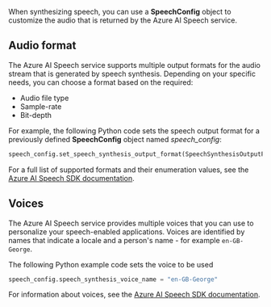 
When synthesizing speech, you can use a **SpeechConfig** object to customize the audio that is returned by the Azure AI Speech service.

## Audio format

The Azure AI Speech service supports multiple output formats for the audio stream that is generated by speech synthesis. Depending on your specific needs, you can choose a format based on the required:

- Audio file type
- Sample-rate
- Bit-depth

For example, the following Python code sets the speech output format for a previously defined **SpeechConfig** object named *speech_config*:

```python
speech_config.set_speech_synthesis_output_format(SpeechSynthesisOutputFormat.Riff24Khz16BitMonoPcm)
```

For a full list of supported formats and their enumeration values, see the [Azure AI Speech SDK documentation](/python/api/azure-cognitiveservices-speech/azure.cognitiveservices.speech.speechsynthesisoutputformat).

## Voices

The Azure AI Speech service provides multiple voices that you can use to personalize your speech-enabled applications. Voices are identified by names that indicate a locale and a person's name - for example `en-GB-George`.

The following Python example code sets the voice to be used

```python
speech_config.speech_synthesis_voice_name = "en-GB-George"
```

For information about voices, see the [Azure AI Speech SDK documentation](/azure/ai-services/speech-service/language-support?tabs=tts).
